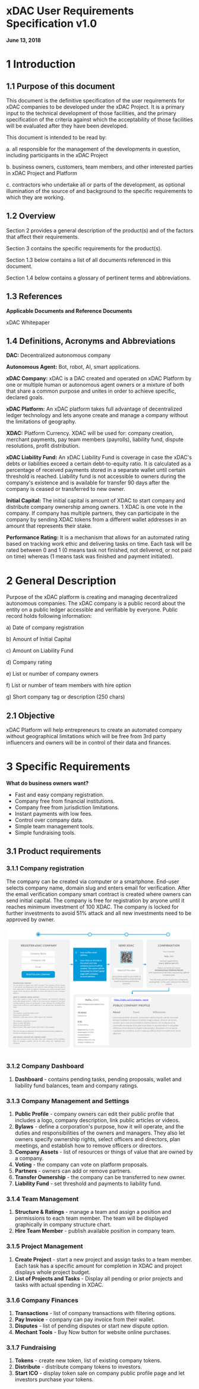 # xDAC User Requirements Specification v1.0

**June 13, 2018**

# 1 Introduction

## 1.1 Purpose of this document

This document is the definitive specification of the user requirements for xDAC companies to be developed under the xDAC Project.  It is a primary input to the technical development of those facilities, and the primary specification of the criteria against which the acceptability of those facilities will be evaluated after they have been developed.  

This document is intended to be read by:

a.	all responsible for the management of the developments in question, including participants in the xDAC Project

b.	business owners, customers, team members, and other interested parties in xDAC Project and Platform

c.	contractors who undertake all or parts of the development, as optional illumination of the source of and background to the specific requirements to which they are working. 

## 1.2 Overview

Section 2 provides a general description of the product(s) and of the factors that affect their requirements.

Section 3 contains the specific requirements for the product(s). 

Section 1.3 below contains a list of all documents referenced in this document.  

Section 1.4 below contains a glossary of pertinent terms and abbreviations.  

## 1.3 References

**Applicable Documents and Reference Documents**

xDAC Whitepaper

## 1.4 Definitions, Acronyms and Abbreviations 

**DAC:** Decentralized autonomous company

**Autonomous Agent:** Bot, robot, AI, smart applications.

**xDAC Company:** xDAC is a DAC created and operated on xDAC Platform by one or multiple human or autonomous agent owners or a mixture of both that share a common purpose and unites in order to achieve specific, declared goals.

**xDAC Platform:** An xDAC platform takes full advantage of decentralized ledger technology and lets anyone create and manage a company without the limitations of geography.

**XDAC:** Platform Currency. XDAC will be used for: company creation, merchant payments, pay team members (payrolls), liability fund, dispute resolutions, profit distribution.

**xDAC Liability Fund:** An xDAC Liability Fund is coverage in case the xDAC's debts or liabilities exceed a certain debt-to-equity ratio. It is calculated as a percentage of received payments stored in a separate wallet until certain threshold is reached. Liability fund is not accessible to owners during the company's existence and is available for transfer 90 days after the company is ceased or transferred to new owner. 

**Initial Capital:** The initial capital is amount of XDAC to start company and distribute company ownership among owners. 1 XDAC is one vote in the company. If company has multiple partners, they can participate in the company by sending XDAC tokens from a different wallet addresses in an amount that represents their stake.

**Performance Rating:** It is a mechanism that allows for an automated rating based on tracking work ethic and delivering tasks on time. Each task will be rated between 0 and 1 (0 means task not finished, not delivered, or not paid on time) whereas (1 means task was finished and payment initiated). 


# 2 General Description

Purpose of the xDAC platform is creating and managing decentralized autonomous companies. The xDAC company is a public record about the entity on a public ledger accessible and verifiable by everyone. Public record holds following information:

a) Date of company registration

b) Amount of Initial Capital

c) Amount on Liability Fund

d) Company rating

e) List or number of company owners

f) List or number of team members with hire option

g) Short company tag or description (250 chars)


## 2.1	Objective

xDAC Platform will help entrepreneurs to create an automated company without geographical limitations which will be free from 3rd party influencers and owners will be in control of their data and finances.

# 3 Specific Requirements

**What do business owners want?**
- Fast and easy company registration. 
-  Company free from financial institutions.
-  Company free from jurisdiction limitations.
-  Instant payments with low fees.
-  Control over company data. 
-  Simple team management tools.
-  Simple fundraising tools.

## 3.1	Product requirements

### 3.1.1 Company registration

The company can be created via computer or a smartphone. End-user selects company name, domain slug and enters email for verification. After the email verification company smart contract is created where owners can send initial capital. The company is free for registration by anyone until it reaches minimum investment of 100 XDAC. The company is locked for further investments to avoid 51% attack and all new investments need to be approved by owner. 

![xDAC new company flowchart](/images/xDAC-company-registration-flowchart.jpg)

### 3.1.2 Company Dashboard
1.  **Dashboard** - contains pending tasks, pending proposals, wallet and liability fund balances, team and company ratings.

### 3.1.3 Company Management and Settings
1.  **Public Profile** - company owners can edit their public profile that includes a logo, company description, link public articles or videos.
2.   **Bylaws** - define a corporation's purpose, how it will operate, and the duties and responsibilities of the owners and managers. They also let owners specify ownership rights, select officers and directors, plan meetings, and establish how to remove officers or directors. 
3.   **Company Assets** - list of resources or things of value that are owned by a company.
4.   **Voting** - the company can vote on platform proposals.
5.   **Partners** - owners can add or remove partners.
6.   **Transfer Ownership** - the company can be transferred to new owner.
7.   **Liability Fund** - set threshold and payments to liability fund.

### 3.1.4 Team Management
1.   **Structure & Ratings** - manage a team and assign a position and permissions to each team member. The team will be displayed graphically in company structure chart.
2.   **Hire Team Member** - publish available position in company team.

### 3.1.5 Project Management
1.   **Create Project** - start a new project and assign tasks to a team member. Each task has a specific amount for completion in XDAC and project displays whole project budget.
2.   **List of Projects and Tasks** - Display all pending or prior projects and tasks with actual spending in XDAC. 

### 3.1.6 Company Finances
1.   **Transactions** - list of company transactions with filtering options.
2.   **Pay  Invoice** - company can pay invoice from their wallet.
3.   **Disputes** - list of pending disputes or start new dispute option.
4.   **Mechant Tools** - Buy Now button for website online purchases.

### 3.1.7 Fundraising 
1.   **Tokens** - create new token, list of existing company tokens.
2.   **Distribute** - distribute company tokens to investors.
3.   **Start ICO** - display token sale on company public profile page and let investors purchase your tokens.




 


















